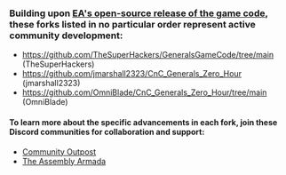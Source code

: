 ### Building upon [EA's open-source release of the game code](https://github.com/electronicarts/CnC_Generals_Zero_Hour), these forks listed in no particular order represent active community development:

- https://github.com/TheSuperHackers/GeneralsGameCode/tree/main (TheSuperHackers)
- https://github.com/jmarshall2323/CnC_Generals_Zero_Hour (jmarshall2323)
- https://github.com/OmniBlade/CnC_Generals_Zero_Hour/tree/main (OmniBlade)

#### To learn more about the specific advancements in each fork, join these Discord communities for collaboration and support:

- [Community Outpost](https://discord.com/invite/WzxQDZersE)
- [The Assembly Armada]()
